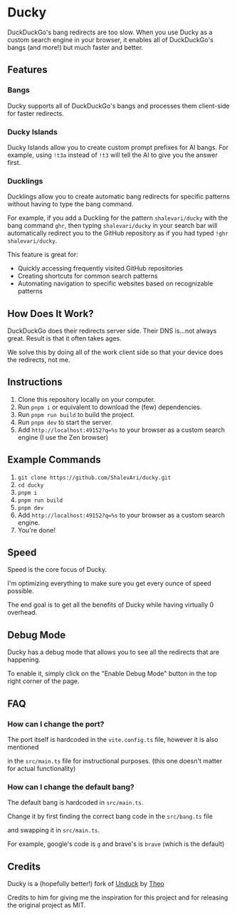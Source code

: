 # Ducky

DuckDuckGo's bang redirects are too slow. When you use Ducky as a custom search engine in your browser, it enables all of DuckDuckGo's bangs (and more!) but much faster and better.

## Features

### Bangs

Ducky supports all of DuckDuckGo's bangs and processes them client-side for faster redirects.

### Ducky Islands

Ducky Islands allow you to create custom prompt prefixes for AI bangs. For example, using `!t3a` instead of `!t3` will tell the AI to give you the answer first.

### Ducklings

Ducklings allow you to create automatic bang redirects for specific patterns without having to type the bang command.

For example, if you add a Duckling for the pattern `shalevari/ducky` with the bang command `ghr`, then typing `shalevari/ducky` in your search bar will automatically redirect you to the GitHub repository as if you had typed `!ghr shalevari/ducky`.

This feature is great for:

- Quickly accessing frequently visited GitHub repositories
- Creating shortcuts for common search patterns
- Automating navigation to specific websites based on recognizable patterns

## How Does It Work?

DuckDuckGo does their redirects server side. Their DNS is...not always great. Result is that it often takes ages.

We solve this by doing all of the work client side so that your device does the redirects, not me.

## Instructions

1. Clone this repository locally on your computer.
2. Run `pnpm i` or equivalent to download the (few) dependencies.
3. Run `pnpm run build` to build the project.
4. Run `pnpm dev` to start the server.
5. Add `http://localhost:49152?q=%s` to your browser as a custom search engine (I use the Zen browser)

## Example Commands

1. `git clone https://github.com/ShalevAri/ducky.git`
2. `cd ducky`
3. `pnpm i`
4. `pnpm run build`
5. `pnpm dev`
6. Add `http://localhost:49152?q=%s` to your browser as a custom search engine.
7. You're done!

## Speed

Speed is the core focus of Ducky.

I'm optimizing everything to make sure you get every ounce of speed possible.

The end goal is to get all the benefits of Ducky while having virtually 0 overhead.

## Debug Mode

Ducky has a debug mode that allows you to see all the redirects that are happening.

To enable it, simply click on the "Enable Debug Mode" button in the top right corner of the page.

## FAQ

### How can I change the port?

The port itself is hardcoded in the `vite.config.ts` file, however it is also mentioned

in the `src/main.ts` file for instructional purposes. (this one doesn't matter for actual functionality)

### How can I change the default bang?

The default bang is hardcoded in `src/main.ts`.

Change it by first finding the correct bang code in the `src/bang.ts` file

and swapping it in `src/main.ts`.

For example, google's code is `g` and brave's is `brave` (which is the default)

## Credits

Ducky is a (hopefully better!) fork of [Unduck](https://github.com/t3dotgg/unduck) by [Theo](https://github.com/t3dotgg)

Credits to him for giving me the inspiration for this project and for releasing the original project as MIT.

